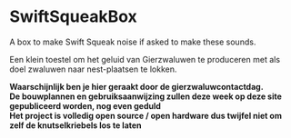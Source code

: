 # SwiftSqueakBox
A box to make Swift Squeak noise if asked to make these sounds.

Een klein toestel om het geluid van Gierzwaluwen te produceren met als doel zwaluwen naar nest-plaatsen te lokken.

**Waarschijnlijk ben je hier geraakt door de gierzwaluwcontactdag.**  
**De bouwplannen en gebruiksaanwijzing zullen deze week op deze site gepubliceerd worden, nog even geduld**  
**Het project is volledig open source / open hardware dus twijfel niet om zelf de knutselkriebels los te laten**  


